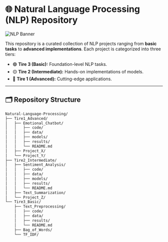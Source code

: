 # 🌐 Natural Language Processing (NLP) Repository  

![NLP Banner](https://via.placeholder.com/800x200?text=Natural+Language+Processing+with+Tiers)  

This repository is a curated collection of NLP projects ranging from **basic tasks** to **advanced implementations**. Each project is categorized into three tiers:  

- 🟢 **Tire 3 (Basic):** Foundation-level NLP tasks.  
- 🟡 **Tire 2 (Intermediate):** Hands-on implementations of models.  
- 🔴 **Tire 1 (Advanced):** Cutting-edge applications.

---

## 🗂️ Repository Structure  

```bash
Natural-Language-Processing/
├── Tire1_Advanced/
│   ├── Emotional_Chatbot/
│   │   ├── code/
│   │   ├── data/
│   │   ├── models/
│   │   ├── results/
│   │   └── README.md
│   ├── Project_X/
│   └── Project_Y/
├── Tire2_Intermediate/
│   ├── Sentiment_Analysis/
│   │   ├── code/
│   │   ├── data/
│   │   ├── models/
│   │   ├── results/
│   │   └── README.md
│   ├── Text_Summarization/
│   └── Project_Z/
└── Tire3_Basic/
    ├── Text_Preprocessing/
    │   ├── code/
    │   ├── data/
    │   ├── results/
    │   └── README.md
    ├── Bag_of_Words/
    └── TF_IDF/
